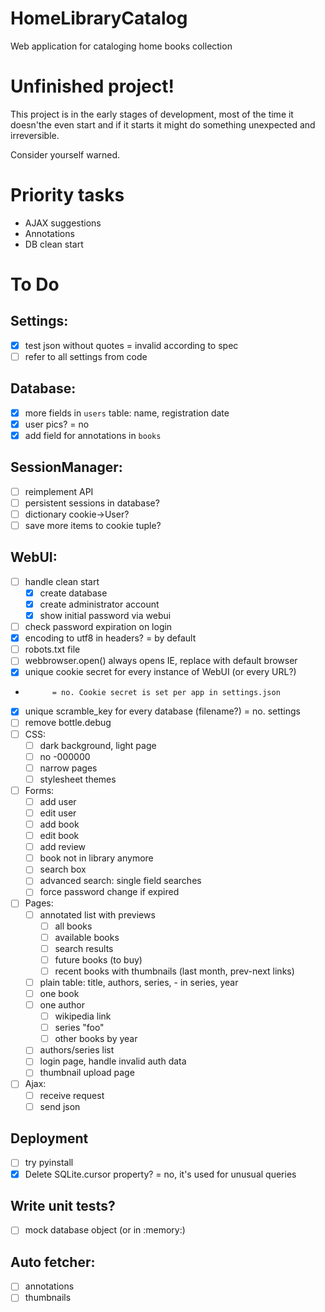# HomeLibraryCatalog
Web application for cataloging home books collection

# Unfinished project!
This project is in the early stages of development, most of the time it doesn'the
even start and if it starts it might do something unexpected and irreversible.

Consider yourself warned.

# Priority tasks
* AJAX suggestions
* Annotations
* DB clean start

# To Do
## Settings:
- [x] test json without quotes = invalid according to spec
- [ ] refer to all settings from code
## Database:
- [x] more fields in `users` table: name, registration date
- [x] user pics? = no
- [x] add field for annotations in `books`
## SessionManager:
- [ ] reimplement API
- [ ] persistent sessions in database?
- [ ] dictionary cookie->User?
- [ ] save more items to cookie tuple?
## WebUI:
- [ ] handle clean start
    - [x] create database
    - [x] create administrator account
    - [x] show initial password via webui
- [ ] check password expiration on login
- [x] encoding to utf8 in headers? = by default
- [ ] robots.txt file
- [ ] webbrowser.open() always opens IE, replace with default browser
- [x] unique cookie secret for every instance of WebUI (or every URL?) 
-           = no. Cookie secret is set per app in settings.json    
- [x] unique scramble_key for every database (filename?) = no. settings
- [ ] remove bottle.debug
- [ ] CSS:
    - [ ] dark background, light page
    - [ ] no -000000
    - [ ] narrow pages
    - [ ] stylesheet themes
- [ ] Forms:
    - [ ] add user
    - [ ] edit user
    - [ ] add book
    - [ ] edit book
    - [ ] add review
    - [ ] book not in library anymore
    - [ ] search box
    - [ ] advanced search: single field searches
    - [ ] force password change if expired
- [ ] Pages:
    - [ ] annotated list with previews
        - [ ] all books
        - [ ] available books
        - [ ] search results
        - [ ] future books (to buy)
        - [ ] recent books with thumbnails (last month, prev-next links)
    - [ ] plain table: title, authors, series, - in series, year
    - [ ] one book
    - [ ] one author
        - [ ] wikipedia link
        - [ ] series "foo"
        - [ ] other books by year
    - [ ] authors/series list
    - [ ] login page, handle invalid auth data
    - [ ] thumbnail upload page
- [ ] Ajax:
    - [ ] receive request
    - [ ] send json
## Deployment
- [ ] try pyinstall
- [x] Delete SQLite.cursor property? = no, it's used for unusual queries
## Write unit tests?
- [ ] mock database object (or in :memory:)
## Auto fetcher:
- [ ] annotations
- [ ] thumbnails
